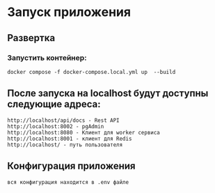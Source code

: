# Запуск приложения

## Развертка

### Запустить контейнер:
    docker compose -f docker-compose.local.yml up  --build

## После запуска на localhost будут доступны следующие адреса:
    http://localhost/api/docs - Rest API
    http://localhost:8002 - pgAdmin
    http://localhost:8080 - Клиент для worker сервиса
    http://localhost:8001 - клиент для Redis
    http://localhost/ - путь пользователя




## Конфигурация приложения
    вся конфигурация находится в .env файле